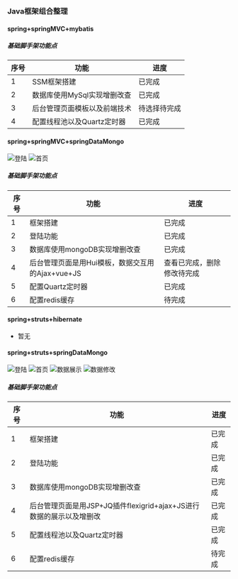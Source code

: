 ### Java框架组合整理</br>
#### spring+springMVC+mybatis
##### 基础脚手架功能点
 序号  | 功能 | 进度 
 -------| ----|------
 1 | SSM框架搭建  | 已完成
 2 | 数据库使用MySql实现增删改查  | 已完成
 3 | 后台管理页面模板以及前端技术  | 待选择待完成
 4 | 配置线程池以及Quartz定时器  | 已完成
#### spring+springMVC+springDataMongo
![登陆](https://github.com/21karat/springSeries/blob/master/spring_springmvc_springdata/src/main/webapp/pic/20190606121138.png)
![首页](https://github.com/21karat/springSeries/blob/master/spring_springmvc_springdata/src/main/webapp/pic/20190606121224.png)
##### 基础脚手架功能点
 序号  | 功能 | 进度 
 -------| ----|------
 1 | 框架搭建  | 已完成
 2 | 登陆功能  | 已完成
 3 | 数据库使用mongoDB实现增删改查  | 已完成
 4 | 后台管理页面是用Hui模板，数据交互用的Ajax+vue+JS  | 查看已完成，删除修改待完成
 5 | 配置Quartz定时器  | 已完成
 6 | 配置redis缓存  | 待完成
 
#### spring+struts+hibernate
* 暂无
#### spring+struts+springDataMongo
![登陆](https://github.com/21karat/springSeries/blob/master/spring_struts_springdata/src/main/webapp/pic/20190606121634.png)
![首页](https://github.com/21karat/springSeries/blob/master/spring_struts_springdata/src/main/webapp/pic/20190606121652.png)
![数据展示](https://github.com/21karat/springSeries/blob/master/spring_struts_springdata/src/main/webapp/pic/20190606122025.png)
![数据修改](https://github.com/21karat/springSeries/blob/master/spring_struts_springdata/src/main/webapp/pic/20190606122041.png)
##### 基础脚手架功能点
  序号  | 功能 | 进度 
 -------| ----|------
 1 | 框架搭建  | 已完成
 2 | 登陆功能  | 已完成
 3 | 数据库使用mongoDB实现增删改查  | 已完成
 4 | 后台管理页面是用JSP+JQ插件flexigrid+ajax+JS进行数据的展示以及增删改  | 已完成
 5 | 配置线程池以及Quartz定时器  | 已完成
 6 | 配置redis缓存  | 待完成

 
